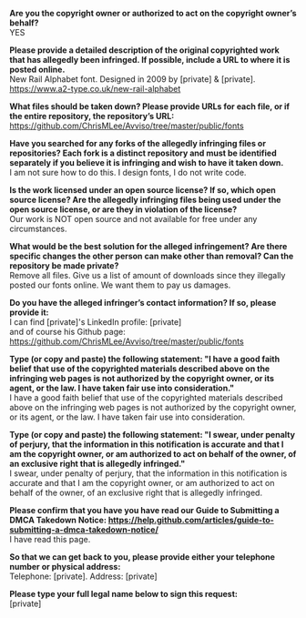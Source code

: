 **Are you the copyright owner or authorized to act on the copyright owner’s behalf?**  
YES

**Please provide a detailed description of the original copyrighted work that has allegedly been infringed. If possible, include a URL to where it is posted online.**  
New Rail Alphabet font. Designed in 2009 by [private] & [private].  
https://www.a2-type.co.uk/new-rail-alphabet  

**What files should be taken down? Please provide URLs for each file, or if the entire repository, the repository’s URL:**   
https://github.com/ChrisMLee/Avviso/tree/master/public/fonts

**Have you searched for any forks of the allegedly infringing files or repositories? Each fork is a distinct repository and must be identified separately if you believe it is infringing and wish to have it taken down.**    
I am not sure how to do this. I design fonts, I do not write code.

**Is the work licensed under an open source license? If so, which open source license? Are the allegedly infringing files being used under the open source license, or are they in violation of the license?**  
Our work is NOT open source and not available for free under any circumstances.

**What would be the best solution for the alleged infringement? Are there specific changes the other person can make other than removal? Can the repository be made private?**  
Remove all files. Give us a list of amount of downloads since they illegally posted our fonts online. We want them to pay us damages.

**Do you have the alleged infringer’s contact information? If so, please provide it:**  
I can find [private]'s LinkedIn profile: [private]  
and of course his Github page: https://github.com/ChrisMLee/Avviso/tree/master/public/fonts  

**Type (or copy and paste) the following statement: "I have a good faith belief that use of the copyrighted materials described above on the infringing web pages is not authorized by the copyright owner, or its agent, or the law. I have taken fair use into consideration."**  
I have a good faith belief that use of the copyrighted materials described above on the infringing web pages is not authorized by the copyright owner, or its agent, or the law. I have taken fair use into consideration.

**Type (or copy and paste) the following statement: "I swear, under penalty of perjury, that the information in this notification is accurate and that I am the copyright owner, or am authorized to act on behalf of the owner, of an exclusive right that is allegedly infringed."**  
I swear, under penalty of perjury, that the information in this notification is accurate and that I am the copyright owner, or am authorized to act on behalf of the owner, of an exclusive right that is allegedly infringed.

**Please confirm that you have you have read our Guide to Submitting a DMCA Takedown Notice: https://help.github.com/articles/guide-to-submitting-a-dmca-takedown-notice/**  
I have read this page.

**So that we can get back to you, please provide either your telephone number or physical address:**  
Telephone: [private]. Address: [private]  

**Please type your full legal name below to sign this request:**  
[private]  
